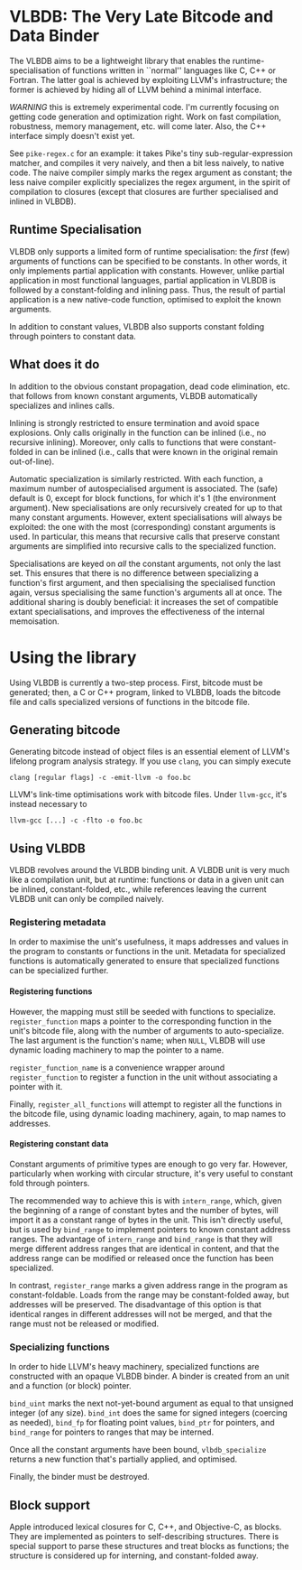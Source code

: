 VLBDB: The Very Late Bitcode and Data Binder
============================================

The VLBDB aims to be a lightweight library that enables the
runtime-specialisation of functions written in ``normal'' languages
like C, C++ or Fortran.  The latter goal is achieved by exploiting
LLVM's infrastructure; the former is achieved by hiding all of LLVM
behind a minimal interface.

_WARNING_ this is extremely experimental code.  I'm currently focusing
on getting code generation and optimization right.  Work on fast
compilation, robustness, memory management, etc. will come later.
Also, the C++ interface simply doesn't exist yet.

See `pike-regex.c` for an example: it takes Pike's tiny
sub-regular-expression matcher, and compiles it very naively, and then
a bit less naively, to native code.  The naive compiler simply marks
the regex argument as constant; the less naive compiler explicitly
specializes the regex argument, in the spirit of compilation to
closures (except that closures are further specialised and inlined in
VLBDB).

Runtime Specialisation
----------------------

VLBDB only supports a limited form of runtime specialisation: the
_first_ (few) arguments of functions can be specified to be constants.
In other words, it only implements partial application with constants.
However, unlike partial application in most functional languages,
partial application in VLBDB is followed by a constant-folding and
inlining pass.  Thus, the result of partial application is a new
native-code function, optimised to exploit the known arguments.

In addition to constant values, VLBDB also supports constant folding
through pointers to constant data.

What does it do
---------------

In addition to the obvious constant propagation, dead code
elimination, etc. that follows from known constant arguments, VLBDB
automatically specializes and inlines calls.

Inlining is strongly restricted to ensure termination and avoid space
explosions.  Only calls originally in the function can be inlined
(i.e., no recursive inlining).  Moreover, only calls to functions that
were constant-folded in can be inlined (i.e., calls that were known in
the original remain out-of-line).

Automatic specialization is similarly restricted.  With each function,
a maximum number of autospecialised argument is associated.  The
(safe) default is 0, except for block functions, for which it's 1 (the
environment argument).  New specialisations are only recursively
created for up to that many constant arguments.  However, extent
specialisations will always be exploited: the one with the most
(corresponding) constant arguments is used.  In particular, this means
that recursive calls that preserve constant arguments are simplified
into recursive calls to the specialized function.

Specialisations are keyed on *all* the constant arguments, not only
the last set.  This ensures that there is no difference between
specializing a function's first argument, and then specialising the
specialised function again, versus specialising the same function's
arguments all at once.  The additional sharing is doubly beneficial:
it increases the set of compatible extant specialisations, and
improves the effectiveness of the internal memoisation.

Using the library
=================

Using VLBDB is currently a two-step process.  First, bitcode must be
generated; then, a C or C++ program, linked to VLBDB, loads the
bitcode file and calls specialized versions of functions in the
bitcode file.

## Generating bitcode

Generating bitcode instead of object files is an essential element of
LLVM's lifelong program analysis strategy.  If you use `clang`, you
can simply execute

    clang [regular flags] -c -emit-llvm -o foo.bc

LLVM's link-time optimisations work with bitcode files.  Under
`llvm-gcc`, it's instead necessary to

    llvm-gcc [...] -c -flto -o foo.bc

## Using VLBDB

VLBDB revolves around the VLBDB binding unit.  A VLBDB unit is very
much like a compilation unit, but at runtime: functions or data in a
given unit can be inlined, constant-folded, etc., while references
leaving the current VLBDB unit can only be compiled naively.

### Registering metadata

In order to maximise the unit's usefulness, it maps addresses and
values in the program to constants or functions in the unit.
Metadata for specialized functions is automatically generated to
ensure that specialized functions can be specialized further.

#### Registering functions

However, the mapping must still be seeded with functions to
specialize.  `register_function` maps a pointer to the corresponding
function in the unit's bitcode file, along with the number of
arguments to auto-specialize.  The last argument is the function's
name; when `NULL`, VLBDB will use dynamic loading machinery to map the
pointer to a name.

`register_function_name` is a convenience wrapper around
`register_function` to register a function in the unit without
associating a pointer with it.

Finally, `register_all_functions` will attempt to register all the
functions in the bitcode file, using dynamic loading machinery, again,
to map names to addresses.

#### Registering constant data

Constant arguments of primitive types are enough to go very far.
However, particularly when working with circular structure, it's very
useful to constant fold through pointers.

The recommended way to achieve this is with `intern_range`, which,
given the beginning of a range of constant bytes and the number of
bytes, will import it as a constant range of bytes in the unit.  This
isn't directly useful, but is used by `bind_range` to implement
pointers to known constant address ranges.  The advantage of
`intern_range` and `bind_range` is that they will merge different
address ranges that are identical in content, and that the address
range can be modified or released once the function has been
specialized.

In contrast, `register_range` marks a given address range in the
program as constant-foldable.  Loads from the range may be
constant-folded away, but addresses will be preserved.  The
disadvantage of this option is that identical ranges in different
addresses will not be merged, and that the range must not be released
or modified.

### Specializing functions

In order to hide LLVM's heavy machinery, specialized functions are
constructed with an opaque VLBDB binder.  A binder is created from an
unit and a function (or block) pointer.

`bind_uint` marks the next not-yet-bound argument as equal to that
unsigned integer (of any size). `bind_int` does the same for signed
integers (coercing as needed), `bind_fp` for floating point values,
`bind_ptr` for pointers, and `bind_range` for pointers to ranges that
may be interned.

Once all the constant arguments have been bound, `vlbdb_specialize`
returns a new function that's partially applied, and optimised.

Finally, the binder must be destroyed.

## Block support

Apple introduced lexical closures for C, C++, and Objective-C, as
blocks.  They are implemented as pointers to self-describing
structures.  There is special support to parse these structures and
treat blocks as functions; the structure is considered up for
interning, and constant-folded away.
